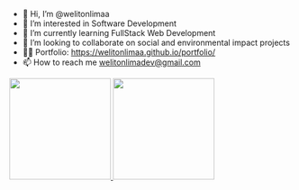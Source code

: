 - 👋 Hi, I’m @welitonlimaa
- 👀 I’m interested in Software Development
- 🌱 I’m currently learning FullStack Web Development
- 💞️ I’m looking to collaborate on social and environmental impact projects
- :man_technologist: Portfolio: https://welitonlimaa.github.io/portfolio/
- 📫 How to reach me welitonlimadev@gmail.com



<div>
<a href="https://github.com/welitonlimaa">
<img height="180em" src="https://github-readme-stats.vercel.app/api/top-langs/?username=welitonlimaa&layout=compact&langs_count=7&theme=dracula"/>
<img height="180em" src="https://github-readme-stats.vercel.app/api?username=welitonlimaa&show_icons=true&theme=dracula&include_all_commits=true&count_private=true"/>
</div>

